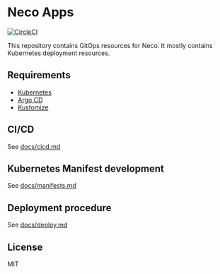 Neco Apps
=========

[![CircleCI](https://circleci.com/gh/cybozu-go/neco-apps.svg?style=svg)](https://circleci.com/gh/cybozu-go/neco-apps)

This repository contains GitOps resources for Neco. It mostly contains Kubernetes deployment resources.

Requirements
------------

- [Kubernetes][]
- [Argo CD][]
- [Kustomize][]

CI/CD
-----

See [docs/cicd.md](docs/cicd.md)

Kubernetes Manifest development
-------------------------------

See [docs/manifests.md](docs/manifests.md)

Deployment procedure
--------------------

See [docs/deploy.md](docs/deploy.md)

License
-------

MIT

[Kubernetes]: https://kubernetes.io/
[Argo CD]: https://github.com/argoproj/argo-cd
[Kustomize]: https://github.com/kubernetes-sigs/kustomize
